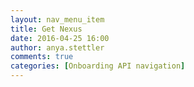 ```yaml
---
layout: nav_menu_item
title: Get Nexus
date: 2016-04-25 16:00
author: anya.stettler
comments: true
categories: [Onboarding API navigation]
---
```


